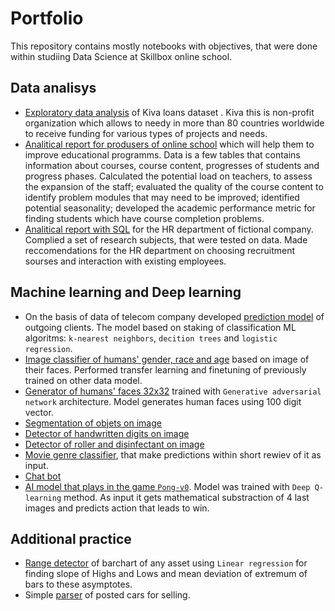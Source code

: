 # Portfolio
This repository contains mostly notebooks with objectives, that were done within studiing Data Science at Skillbox online school.
## Data analisys
- [Exploratory data analysis](https://github.com/akhudaiberenov/portfolio/blob/main/Exploratory%20data%20analysis.ipynb) of Kiva loans dataset . Kiva this is non-profit organization which allows to needy in more than 80 countries worldwide to receive funding for various types of projects and needs.
- [Analitical report for produsers of online school](https://github.com/akhudaiberenov/portfolio/blob/main/Data_analysis.ipynb]) which will help them to improve educational programms. Data is a few tables that contains information about courses, course content, progresses of students and progress phases. Calculated the potential load on teachers, to assess the expansion of the staff; evaluated the quality of the course content to identify problem modules that may need to be improved; identified potential seasonality; developed the academic performance metric for finding students which have course completion problems.
- [Analitical report with SQL](https://github.com/akhudaiberenov/portfolio/blob/main/Data%20analysis%20SQL.ipynb) for the HR department of fictional company. Complied a set of research subjects, that were tested on data. Made reccomendations for the HR department on choosing recruitment sourses and interaction with existing employees.
## Machine learning and Deep learning
- On the basis of data of telecom company developed [prediction model](https://github.com/akhudaiberenov/portfolio/blob/main/Machine%20Learning.ipynb) of outgoing clients. The model based on staking of classification ML algoritms: `k-nearest neighbors`, `decition trees` and `logistic regression`.
- [Image classifier of humans' gender, race and age](https://github.com/akhudaiberenov/portfolio/blob/main/Image%20classifier.ipynb) based on image of their faces. Performed transfer learning and finetuning of previously trained on other data model.
- [Generator of humans' faces 32x32](https://github.com/akhudaiberenov/portfolio/blob/main/Face%20generator%20(with%20GAN).ipynb) trained with `Generative adversarial network` architecture. Model generates human faces using 100 digit vector.
- [Segmentation of objets on image](https://github.com/akhudaiberenov/portfolio/blob/main/Segmentation%20of%20objects.ipynb)
- [Detector of handwritten digits on image]()
- [Detector of roller and disinfectant on image]()
- [Movie genre classifier](https://github.com/akhudaiberenov/portfolio/blob/main/Text%20classificator%20(RNN).ipynb), that make predictions within short rewiev of it as input.
- [Chat bot]()
- [AI model that plays in the game `Pong-v0`](). Model was trained with `Deep Q-learning` method. As input it gets mathematical substraction of 4 last images and predicts action that leads to win.
## Additional practice
- [Range detector](https://github.com/akhudaiberenov/portfolio/blob/main/range_detection.py) of barchart of any asset using `Linear regression` for finding slope of Highs and Lows and mean deviation of extremum of bars to these asymptotes.
- Simple [parser]() of posted cars for selling. 

